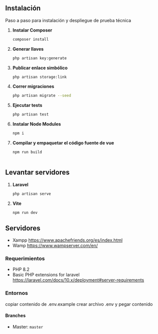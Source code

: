 

## Instalación
Paso a paso para instalación y despliegue de prueba técnica

1. **Instalar Composer**

    ```bash 
    composer install

2. **Generar llaves**

    ```bash 
    php artisan key:generate

3. **Publicar enlace simbólico**

    ```bash 
    php artisan storage:link

4. **Correr migraciones**

    ```bash 
    php artisan migrate --seed

5. **Ejecutar tests**
    ```bash
    php artisan test 

6. **Instalar Node Modules**
    ```bash 
    npm i

7. **Compilar y empaquetar el código fuente de vue**
    ```bash
    npm run build
  
## Levantar servidores

1. **Laravel**
    ```bash
    php artisan serve

2. **Vite**
    ```bash
    npm run dev

## Servidores 
- Xampp https://www.apachefriends.org/es/index.html
- Wamp https://www.wampserver.com/en/

### Requerimientos
- PHP 8.2
- Basic PHP extensions for laravel https://laravel.com/docs/10.x/deployment#server-requirements
  
### Entornos
copiar contenido de .env.example
crear archivo .env y pegar contenido 



#### Branches
- Master: `master`
